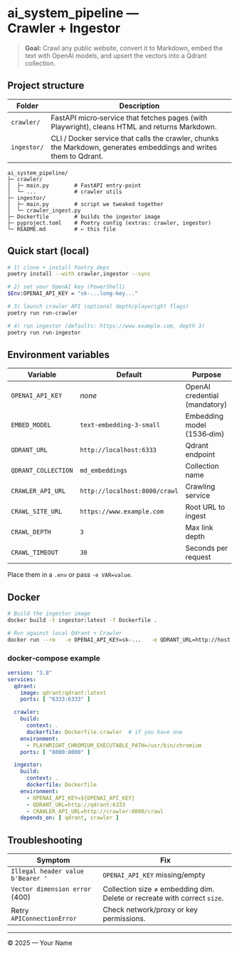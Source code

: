 
# ai_system_pipeline — Crawler + Ingestor

> **Goal:** Crawl any public website, convert it to Markdown, embed the text with OpenAI models, and upsert the vectors into a Qdrant collection.

## Project structure

| Folder | Description |
| ------ | ----------- |
| `crawler/`  | FastAPI micro‑service that fetches pages (with Playwright), cleans HTML and returns Markdown. |
| `ingestor/` | CLI / Docker service that calls the crawler, chunks the Markdown, generates embeddings and writes them to Qdrant. |

```
ai_system_pipeline/
├─ crawler/
│  ├─ main.py        # FastAPI entry‑point
│  └─ ...            # crawler utils
├─ ingestor/
│  ├─ main.py        # script we tweaked together
│  └─ crawler_ingest.py
├─ Dockerfile        # builds the ingestor image
├─ pyproject.toml    # Poetry config (extras: crawler, ingestor)
└─ README.md         # ← this file
```

## Quick start (local)

```bash
# 1) clone + install Poetry deps
poetry install --with crawler,ingestor --sync

# 2) set your OpenAI key (PowerShell)
$Env:OPENAI_API_KEY = "sk‑...long‑key..."

# 3) launch crawler API (optional depth/playwright flags)
poetry run run-crawler

# 4) run ingestor (defaults: https://www.example.com, depth 3)
poetry run run-ingestor
```

## Environment variables

| Variable | Default | Purpose |
| -------- | ------- | ------- |
| `OPENAI_API_KEY` | _none_ | OpenAI credential (mandatory) |
| `EMBED_MODEL` | `text-embedding-3-small` | Embedding model (1536‑dim) |
| `QDRANT_URL` | `http://localhost:6333` | Qdrant endpoint |
| `QDRANT_COLLECTION` | `md_embeddings` | Collection name |
| `CRAWLER_API_URL` | `http://localhost:8000/crawl` | Crawling service |
| `CRAWL_SITE_URL` | `https://www.example.com` | Root URL to ingest |
| `CRAWL_DEPTH` | `3` | Max link depth |
| `CRAWL_TIMEOUT` | `30` | Seconds per request |

Place them in a `.env` or pass `-e VAR=value`.

## Docker

```bash
# Build the ingestor image
docker build -t ingestor:latest -f Dockerfile .

# Run against local Qdrant + Crawler
docker run --rm   -e OPENAI_API_KEY=sk-...   -e QDRANT_URL=http://host.docker.internal:6333   -e CRAWLER_API_URL=http://host.docker.internal:8000/crawl   ingestor:latest
```

### docker‑compose example

```yaml
version: "3.8"
services:
  qdrant:
    image: qdrant/qdrant:latest
    ports: [ "6333:6333" ]

  crawler:
    build:
      context: .
      dockerfile: Dockerfile.crawler  # if you have one
    environment:
      - PLAYWRIGHT_CHROMIUM_EXECUTABLE_PATH=/usr/bin/chromium
    ports: [ "8000:8000" ]

  ingestor:
    build:
      context: .
      dockerfile: Dockerfile
    environment:
      - OPENAI_API_KEY=${OPENAI_API_KEY}
      - QDRANT_URL=http://qdrant:6333
      - CRAWLER_API_URL=http://crawler:8000/crawl
    depends_on: [ qdrant, crawler ]
```

## Troubleshooting

| Symptom | Fix |
| ------- | ---- |
| `Illegal header value b'Bearer '` | `OPENAI_API_KEY` missing/empty |
| `Vector dimension error` (400) | Collection size ≠ embedding dim. Delete or recreate with correct `size`. |
| Retry `APIConnectionError` | Check network/proxy or key permissions. |

---

© 2025 — Your Name

